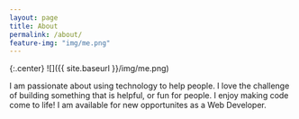 ```yaml
---
layout: page
title: About
permalink: /about/
feature-img: "img/me.png"
---
```

{:.center}
![]({{ site.baseurl }}/img/me.png)

 I am passionate about using technology to help people. I love the challenge of building something that is helpful, or fun for people. I enjoy making code come to life! I am available for new opportunites as a Web Developer.

